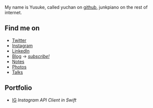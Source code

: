 <!-- ## Welcome to GitHub Pages

You can use the [editor on GitHub](https://github.com/yuchan/yuchan.github.io/edit/master/index.md) to maintain and preview the content for your website in Markdown files.

Whenever you commit to this repository, GitHub Pages will run [Jekyll](https://jekyllrb.com/) to rebuild the pages in your site, from the content in your Markdown files.

### Markdown

Markdown is a lightweight and easy-to-use syntax for styling your writing. It includes conventions for

```markdown
Syntax highlighted code block

# Header 1
## Header 2
### Header 3

- Bulleted
- List

1. Numbered
2. List

**Bold** and _Italic_ and `Code` text

[Link](url) and ![Image](src)
```

For more details see [GitHub Flavored Markdown](https://guides.github.com/features/mastering-markdown/).

### Jekyll Themes

Your Pages site will use the layout and styles from the Jekyll theme you have selected in your [repository settings](https://github.com/yuchan/yuchan.github.io/settings). The name of this theme is saved in the Jekyll `_config.yml` configuration file.

### Support or Contact

Having trouble with Pages? Check out our [documentation](https://help.github.com/categories/github-pages-basics/) or [contact support](https://github.com/contact) and we’ll help you sort it out.
 -->

My name is Yusuke, called yuchan on [github](https://github.com/yuchan), junkpiano on the rest of internet.

## Find me on 

- [Twitter](https://twitter.com/junkpiano)
- [Instagram](https://instagram.com/junkpiano)
- [LinkedIn](https://www.linkedin.com/in/yusukeohashi)
- [Blog](/blog) -> *[subscribe!](https://blog.junkpiano.me/feed/)*
- [Notes](/notes)
- [Photos](https://500px.com/junkpiano)
- [Talks](/talks)

## Portfolio

- [IG](/IG) *Instagram API Client in Swift*
